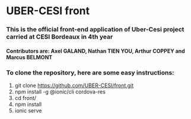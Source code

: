 # UBER-CESI front
### This is the official front-end application of Uber-Cesi project carried at CESI Bordeaux in 4th year
#### Contributors are: Axel GALAND, Nathan TIEN YOU, Arthur COPPEY and Marcus BELMONT

### To clone the repository, here are some easy instructions:
  1) git clone https://github.com/UBER-CESI/front.git
  2) npm install -g @ionic/cli cordova-res
  3) cd front/
  4) npm install
  5) ionic serve
